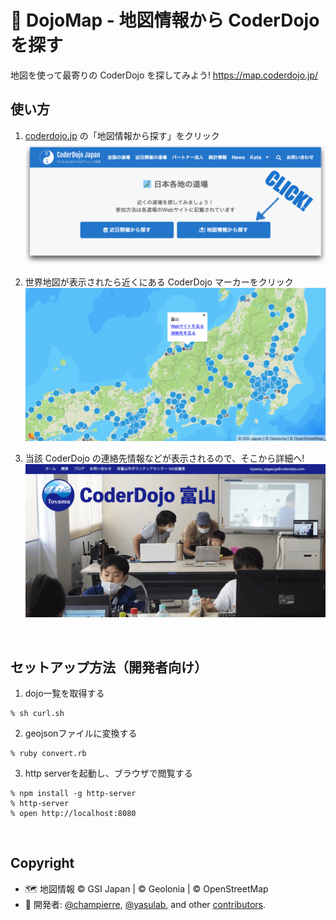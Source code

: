 # :japan: DojoMap - 地図情報から CoderDojo を探す

地図を使って最寄りの CoderDojo を探してみよう!
https://map.coderdojo.jp/

## 使い方

1. [coderdojo.jp](https://coderdojo.jp/#dojos) の「地図情報から探す」をクリック
   ![](https://github.com/coderdojo-japan/map.coderdojo.jp/blob/main/images/instruction-1.png?raw=true)

2. 世界地図が表示されたら近くにある CoderDojo マーカーをクリック
   ![](https://github.com/coderdojo-japan/map.coderdojo.jp/blob/main/images/instruction-2.png?raw=true)

3. 当該 CoderDojo の連絡先情報などが表示されるので、そこから詳細へ!
   ![](https://github.com/coderdojo-japan/map.coderdojo.jp/blob/main/images/instruction-3.png?raw=true)

<br>

## セットアップ方法（開発者向け）

1. dojo一覧を取得する

```
% sh curl.sh
```

2. geojsonファイルに変換する

```
% ruby convert.rb
```

3. http serverを起動し、ブラウザで閲覧する

```
% npm install -g http-server
% http-server
% open http://localhost:8080
```

<br>

## Copyright

- :world_map: 地図情報 &copy; GSI Japan | &copy; Geolonia | &copy; OpenStreetMap
- :busts_in_silhouette: 開発者: [@champierre](https://github.com/champierre), [@yasulab](https://github.com/yasulab), and other [contributors](https://github.com/coderdojo-japan/map.coderdojo.jp/graphs/contributors).
